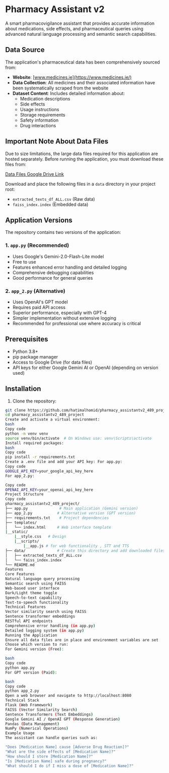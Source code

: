 # Pharmacy Assistant v2

A smart pharmacovigilance assistant that provides accurate information about medications, side effects, and pharmaceutical queries using advanced natural language processing and semantic search capabilities.

## Data Source

The application's pharmaceutical data has been comprehensively sourced from:
- **Website**: [www.medicines.ie](https://www.medicines.ie/)
- **Data Collection**: All medicines and their associated information have been systematically scraped from the website
- **Dataset Content**: Includes detailed information about:
  - Medication descriptions
  - Side effects
  - Usage instructions
  - Storage requirements
  - Safety information
  - Drug interactions

## Important Note About Data Files

Due to size limitations, the large data files required for this application are hosted separately. Before running the application, you must download these files from:

[Data Files Google Drive Link](https://drive.google.com/drive/folders/1UFqNZLgaONLWUcntWtDQlajgSi4sFNg4?usp=drive_link)

Download and place the following files in a `data` directory in your project root:
- `extracted_texts_df_ALL.csv` (Raw data)
- `faiss_index.index` (Embedded data)

## Application Versions

The repository contains two versions of the application:

### 1. `app.py` (Recommended)
- Uses Google's Gemini-2.0-Flash-Lite model
- Free to use
- Features enhanced error handling and detailed logging
- Comprehensive debugging capabilities
- Good performance for general queries

### 2. `app_2.py` (Alternative)
- Uses OpenAI's GPT model
- Requires paid API access
- Superior performance, especially with GPT-4
- Simpler implementation without extensive logging
- Recommended for professional use where accuracy is critical

## Prerequisites

- Python 3.8+
- pip package manager
- Access to Google Drive (for data files)
- API keys for either Google Gemini AI or OpenAI (depending on version used)

## Installation

1. Clone the repository:
```bash
git clone https://github.com/hatimalhomid/pharmacy_assistantv2_489_project.git
cd pharmacy_assistantv2_489_project
Create and activate a virtual environment:
bash
Copy code
python -m venv venv
source venv/bin/activate  # On Windows use: venv\Scripts\activate
Install required packages:
bash
Copy code
pip install -r requirements.txt
Create a .env file and add your API key: For app.py:
Copy code
GOOGLE_API_KEY=your_google_api_key_here
For app_2.py:

Copy code
OPENAI_API_KEY=your_openai_api_key_here
Project Structure
Copy code
pharmacy_assistantv2_489_project/
├── app.py              # Main application (Gemini version)
├── app_2.py           # Alternative version (GPT version)
├── requirements.txt    # Project dependencies
├── templates/         
│   └── index.html     # Web interface template
|__static/
    |__style.css   # Design
    |__scripts/
        |__app.js # for web functionality , STT and TTS
├── data/              # Create this directory and add downloaded files
│   ├── extracted_texts_df_ALL.csv
│   └── faiss_index.index
└── README.md
Features
Core Features
Natural language query processing
Semantic search using FAISS
Web-based user interface
Dark/Light theme toggle
Speech-to-text capability
Text-to-speech functionality
Technical Features
Vector similarity search using FAISS
Sentence transformer embeddings
RESTful API endpoints
Comprehensive error handling (in app.py)
Detailed logging system (in app.py)
Running the Application
Ensure all data files are in place and environment variables are set
Choose which version to run:
For Gemini version (Free):

bash
Copy code
python app.py
For GPT version (Paid):

bash
Copy code
python app_2.py
Open a web browser and navigate to http://localhost:8080
Technical Stack
Flask (Web Framework)
FAISS (Vector Similarity Search)
Sentence Transformers (Text Embeddings)
Google Gemini AI / OpenAI GPT (Response Generation)
Pandas (Data Management)
NumPy (Numerical Operations)
Example Usage
The assistant can handle queries such as:

"Does [Medication Name] cause [Adverse Drug Reaction]?"
"What are the side effects of [Medication Name]?"
"How should I store [Medication Name]?"
"Is [Medication Name] safe during pregnancy?"
"What should I do if I miss a dose of [Medication Name]?"
